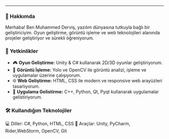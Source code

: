 ---

### 🚀 Hakkımda

Merhaba! Ben Muhammed Derviş, yazılım dünyasına tutkuyla bağlı bir geliştiriciyim.
Oyun geliştirme, görüntü işleme ve web teknolojileri alanında projeler geliştiriyor ve sürekli öğreniyorum.

### 🧠 Yetkinlikler

* 🎮 **Oyun Geliştirme:** Unity & C# kullanarak 2D/3D oyunlar geliştiriyorum.
* 🧠 **Görüntü İşleme:** Yolo ve OpenCV ile görüntü analizi, işleme ve uygulamalar üzerine çalışıyorum.
* 🌐 **Web Geliştirme:** HTML, CSS ile modern ve responsive web arayüzleri tasarlıyorum.
* 📱 **Uygulama Gelistirme:** C++, Python, Qt, Pyqt kullanarak uygulamalar gelistiriyorum.

### 🛠️ Kullandığım Teknolojiler


💻 Diller:     C#, Python, HTML, CSS
🧰 Araçlar:    Unity, PyCharm, Rider,WebStorm, OpenCV, Git

